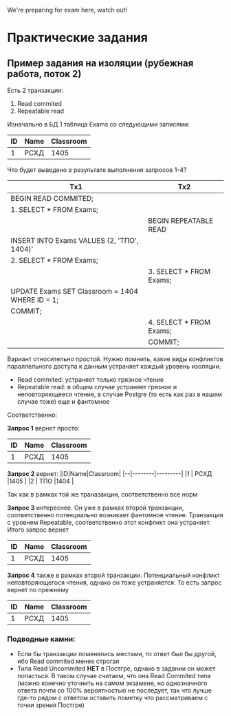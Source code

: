We're preparing for exam here, watch out!

# Практические задания

## Пример задания на изоляции (рубежная работа, поток 2)

Есть 2 транзакции: 
1. Read commited
2. Repeatable read

Изначально в БД 1 таблица Exams со следующими записями:

|ID|Name|Classroom|
|--|--------|---------|
|1 |  РСХД  |1405     |

Что будет выведено в результате выполнения запросов 1-4?

|         Tx1          |   Tx2   |
|----------------------|---------|
|BEGIN READ COMMITED;   |         |
| 1. SELECT * FROM Exams; |       |
|                      | BEGIN REPEATABLE READ |
| INSERT INTO Exams VALUES (2, 'ТПО', 1404)' |       |
|2. SELECT * FROM Exams; |             |
|                        | 3. SELECT * FROM Exams; |
| UPDATE Exams SET Classroom = 1404 WHERE ID = 1;  | |
| COMMIT;          |      |
|                  | 4. SELECT * FROM Exams; |
|                  | COMMIT;                 |


Вариант относительно простой. Нужно помнить, какие виды конфликтов параллельного доступа к данным устраняет каждый уровень изоляции.
- Read commited: устраняет только грязное чтение
- Repeatable read: в общем случае устраняет грязное и неповторяющееся чтение, в случае Postgre (то есть как раз в нашем случае тоже) еще и фантомное

Соответственно:

**Запрос 1** вернет просто:

|ID|Name|Classroom|
|--|--------|---------|
|1 |  РСХД  |1405     |

**Запрос 2** вернет:
|ID|Name|Classroom|
|--|--------|---------|
|1 |  РСХД  |1405     |
|2 | ТПО    |1404     |

Так как в рамках той же траназакции, соответственно все норм

**Запрос 3** интереснее. Он уже в рамках второй транзакции, соответственно потенциально возникает фантомное чтение. Транзакция с уровнем Repeatable, соответственно этот конфликт она устраняет. Итого запрос вернет

|ID|Name|Classroom|
|--|--------|---------|
|1 |  РСХД  |1405     |

**Запрос 4** также в рамках второй транзакции. Потенциальный конфликт неповторяющегося чтения, однако он тоже устраняется. То есть запрос вернет по прежнему

|ID|Name|Classroom|
|--|--------|---------|
|1 |  РСХД  |1405     |


### Подводные камни:

- Если бы транзакции поменялись местами, то ответ был бы другой, ибо Read commited менее строгая
- Типа Read Uncommited **НЕТ** в Постгре, однако в задании он может попасться. В таком случае считаем, что она Read Commited типа (можно конечно уточнить на самом экзамене, но однозначного ответа почти со 100% вероятностью не последует, так что лучше где-то рядом с ответом оставить пометку что рассматриваем с точки зрения Постгре)
